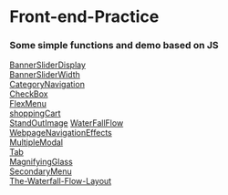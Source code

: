 # Front-end-Practice
### Some simple functions and demo based on JS<br>
[BannerSliderDisplay](https://jiaqd1203.github.io/Front-end-Practice/Banner-Slider/Banner-Slider-Display.html)<br>
[BannerSliderWidth](https://jiaqd1203.github.io/Front-end-Practice/Banner-Slider/Banner-Slider-Width.html)<br>
[CategoryNavigation](https://jiaqd1203.github.io/Front-end-Practice/CategoryNavigation/CategoryNavigation.html)<br>
[CheckBox](https://jiaqd1203.github.io/Front-end-Practice/checkBox/checkBox.html)<br>
[FlexMenu](https://jiaqd1203.github.io/Front-end-Practice/FlexMenu/FlexMenuJS.html)<br>
[shoppingCart](https://jiaqd1203.github.io/Front-end-Practice/shoppingCart/shoppingCart.html)<br>
[StandOutImage](https://jiaqd1203.github.io/Front-end-Practice/StandOutImage/index.html)
[WaterFallFlow](https://jiaqd1203.github.io/Front-end-Practice/The-Waterfall-Flow-Layout/Waterfall-jq.html/Waterfall-jq.html)<br>
[WebpageNavigationEffects](https://jiaqd1203.github.io/Front-end-Practice/Webpage-Navigation-Effects/Navigation-Effects-js.html)<br>
[MultipleModal](https://jiaqd1203.github.io/Front-end-Practice/MultipleModal/index.html)<br>
[Tab](https://jiaqd1203.github.io/Front-end-Practice/Tabs/Tab-Auto.html)<br>
[MagnifyingGlass](https://jiaqd1203.github.io/Front-end-Practice/MagnifyingGlass/Magnifying.html)<br>
[SecondaryMenu](https://jiaqd1203.github.io/Front-end-Practice/SecondaryMenu/SecondaryMenu.html)<br>
[The-Waterfall-Flow-Layout](https://jiaqd1203.github.io/Front-end-Practice/The-Waterfall-Flow-Layout/Waterfall-js.html)<br>



